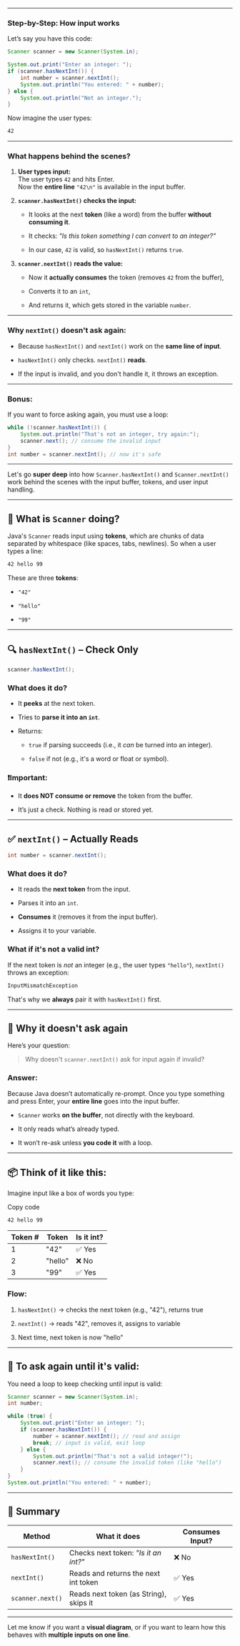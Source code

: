 
---

### **Step-by-Step: How input works**

Let’s say you have this code:

```java
Scanner scanner = new Scanner(System.in);

System.out.print("Enter an integer: ");
if (scanner.hasNextInt()) {
    int number = scanner.nextInt();
    System.out.println("You entered: " + number);
} else {
    System.out.println("Not an integer.");
}
```

Now imagine the user types:

```sh
42
```

---

### **What happens behind the scenes?**

1. **User types input:**  
    The user types `42` and hits Enter.  
    Now the **entire line** `"42\n"` is available in the input buffer.
    
2. **`scanner.hasNextInt()` checks the input:**
    
    - It looks at the next **token** (like a word) from the buffer **without consuming it**.
        
    - It checks: _"Is this token something I can convert to an integer?"_
        
    - In our case, `42` is valid, so `hasNextInt()` returns `true`.
        
3. **`scanner.nextInt()` reads the value:**
    
    - Now it **actually consumes** the token (removes `42` from the buffer),
        
    - Converts it to an `int`,
        
    - And returns it, which gets stored in the variable `number`.
        

---

### **Why `nextInt()` doesn't ask again:**

- Because `hasNextInt()` and `nextInt()` work on the **same line of input**.
    
- `hasNextInt()` only checks. `nextInt()` **reads**.
    
- If the input is invalid, and you don't handle it, it throws an exception.
    

---

### Bonus:

If you want to force asking again, you must use a loop:

```java
while (!scanner.hasNextInt()) {
    System.out.println("That's not an integer, try again:");
    scanner.next(); // consume the invalid input
}
int number = scanner.nextInt(); // now it's safe
```

---

Let's go **super deep** into how `Scanner.hasNextInt()` and `Scanner.nextInt()` work behind the scenes with the input buffer, tokens, and user input handling.

---

## 🧠 What is `Scanner` doing?

Java's `Scanner` reads input using **tokens**, which are chunks of data separated by whitespace (like spaces, tabs, newlines). So when a user types a line:

```sh
42 hello 99
```

These are three **tokens**:

- `"42"`
    
- `"hello"`
    
- `"99"`
    

---

## 🔍 `hasNextInt()` – Check Only

```java
scanner.hasNextInt();
```

### What does it do?

- It **peeks** at the next token.
    
- Tries to **parse it into an `int`**.
    
- Returns:
    
    - `true` if parsing succeeds (i.e., it _can_ be turned into an integer).
        
    - `false` if not (e.g., it's a word or float or symbol).
        

### ❗Important:

- It **does NOT consume or remove** the token from the buffer.
    
- It’s just a check. Nothing is read or stored yet.
    

---

## ✅ `nextInt()` – Actually Reads

```java
int number = scanner.nextInt();
```

### What does it do?

- It reads the **next token** from the input.
    
- Parses it into an `int`.
    
- **Consumes** it (removes it from the input buffer).
    
- Assigns it to your variable.
    

### What if it's not a valid int?

If the next token is _not_ an integer (e.g., the user types `"hello"`), `nextInt()` throws an exception:

```sh
InputMismatchException
```

That's why we **always** pair it with `hasNextInt()` first.

---

## 🔁 Why it doesn't ask again

Here’s your question:

> Why doesn't `scanner.nextInt()` ask for input again if invalid?

### Answer:

Because Java doesn’t automatically re-prompt. Once you type something and press Enter, your **entire line** goes into the input buffer.

- `Scanner` works **on the buffer**, not directly with the keyboard.
    
- It only reads what’s already typed.
    
- It won’t re-ask unless **you code it** with a loop.
    

---

## 📦 Think of it like this:

Imagine input like a box of words you type:

Copy code

`42 hello 99`

|Token #|Token|Is it int?|
|---|---|---|
|1|"42"|✅ Yes|
|2|"hello"|❌ No|
|3|"99"|✅ Yes|

### Flow:

1. `hasNextInt()` → checks the next token (e.g., "42"), returns true
    
2. `nextInt()` → reads "42", removes it, assigns to variable
    
3. Next time, next token is now "hello"
    

---

## 🔁 To ask again until it's valid:

You need a loop to keep checking until input is valid:

```java
Scanner scanner = new Scanner(System.in);
int number;

while (true) {
    System.out.print("Enter an integer: ");
    if (scanner.hasNextInt()) {
        number = scanner.nextInt(); // read and assign
        break; // input is valid, exit loop
    } else {
        System.out.println("That's not a valid integer!");
        scanner.next(); // consume the invalid token (like "hello")
    }
}
System.out.println("You entered: " + number);
```

---

## 🎯 Summary

|Method|What it does|Consumes Input?|
|---|---|---|
|`hasNextInt()`|Checks next token: _"Is it an int?"_|❌ No|
|`nextInt()`|Reads and returns the next int token|✅ Yes|
|`scanner.next()`|Reads next token (as String), skips it|✅ Yes|

---

Let me know if you want a **visual diagram**, or if you want to learn how this behaves with **multiple inputs on one line**.